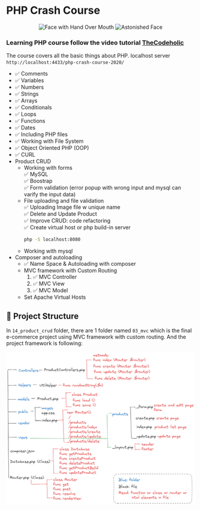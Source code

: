 # PHP Crash Course

<div align="center">
<img src="https://user-images.githubusercontent.com/74038190/216124356-9c152f5b-554d-400c-a2f3-84f0f0b9a627.png" alt="Face with Hand Over Mouth" width="120" />
<img src="https://user-images.githubusercontent.com/74038190/216124372-27597c2f-74d4-4cef-993c-b27cab2ddc7f.png" alt="Astonished Face" width="120" />
</div>

### Learning PHP course follow the video tutorial [TheCodeholic](https://www.youtube.com/watch?v=2eebptXfEvw&t=907s&ab_channel=TraversyMedia)

The course covers all the basic things about PHP.
localhost server `http://localhost:4433/php-crash-course-2020/`

- ✅ Comments
- ✅ Variables
- ✅ Numbers
- ✅ Strings
- ✅ Arrays
- ✅ Conditionals
- ✅ Loops
- ✅ Functions
- ✅ Dates
- ✅ Including PHP files
- ✅ Working with File System
- ✅ Object Oriented PHP (OOP)
- ✅ CURL
- Product CRUD
  - Working with forms <br>
    ✅ MySQL <br>
    ✅ Boostrap <br>
    ✅ Form validation (error popup with wrong input and mysql can varify the input data) <br>
  - File uploading and file validation <br>
    ✅ Uploading Image file w unique name<br>
    ✅ Delete and Update Product <br>
    ✅ Improve CRUD: code refactoring <br>
    ✅ Create virtual host or php build-in server <br>
    ```bash
    php -S localhost:8080
    ```
  - Working with mysql
- Composer and autoloading <br>
  - ✅ Name Space & Autoloading with composer <br>
  - MVC framework with Custom Routing <br>
    1. ✅ MVC Controller <br>
    2. ✅ MVC View <br>
    3. ✅ MVC Model <br>
  - Set Apache Virtual Hosts <br>

## 📝 Project Structure

In `14_product_crud` folder, there are 1 folder named `03_mvc` which is the final e-commerce project using MVC framework with custom routing. And the project framework is following: <br>

<img
style="display: block;
margin-left: auto;
margin-right: auto;"
src="framework.png"
alt="framework">
</img> <br>
